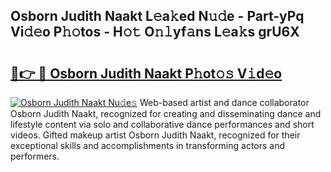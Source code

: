 ## Osborn Judith Naakt L𝚎a𝚔ed N𝚞𝚍e - Part-yPq Vi𝚍𝚎o P𝚑𝚘tos - H𝚘𝚝 O𝚗𝚕yf𝚊ns L𝚎a𝚔s grU6X

# <h2><a href="http://kf0kl0d.oniu.top/?m=Osborn+Judith+Naakt">🔗👉 🔴 Osborn Judith Naakt P𝚑ot𝚘𝚜 V𝚒d𝚎o</a></h2>

[![Osborn Judith Naakt Nu𝚍e𝚜](https://i.imgur.com/0qMVB7G.gif)](http://kf0kl0d.oniu.top/?m=Osborn+Judith+Naakt)
Web-based artist and dance collaborator Osborn Judith Naakt, recognized for creating and disseminating dance and lifestyle content via solo and collaborative dance performances and short videos. Gifted makeup artist Osborn Judith Naakt, recognized for their exceptional skills and accomplishments in transforming actors and performers.  
